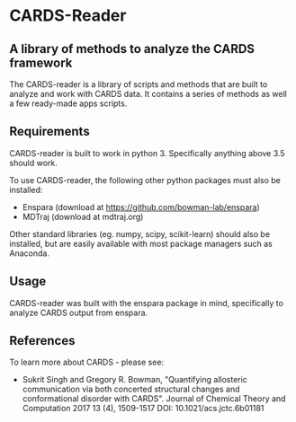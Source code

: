 # CARDS-Reader

## A library of methods to analyze the CARDS framework 

The CARDS-reader is a library of scripts and methods that are built to analyze
and work with CARDS data. It contains a series of methods as well a few ready-made
apps scripts.

## Requirements

CARDS-reader is built to work in python 3. Specifically anything above 3.5 should 
work. 

To use CARDS-reader, the following other python packages must also be installed: 
* Enspara (download at https://github.com/bowman-lab/enspara)
* MDTraj (download at mdtraj.org)

Other standard libraries (eg. numpy, scipy, scikit-learn) should also be installed, 
but are easily available with most package managers such as Anaconda. 

## Usage 

CARDS-reader was built with the enspara package in mind, specifically to analyze 
CARDS output from enspara. 

## References

To learn more about CARDS - please see: 
* Sukrit Singh and Gregory R. Bowman, "Quantifying allosteric communication via 
both concerted structural changes and conformational disorder with CARDS".
Journal of Chemical Theory and Computation 2017 13 (4), 1509-1517
DOI: 10.1021/acs.jctc.6b01181 
